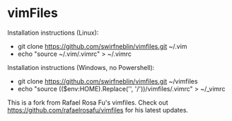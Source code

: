 # vimFiles

Installation instructions (Linux):
- git clone https://github.com/swirfneblin/vimfiles.git ~/.vim
- echo "source ~/.vim/.vimrc" > ~/.vimrc

Installation instructions (Windows, no Powershell):
- git clone https://github.com/swirfneblin/vimfiles.git ~/vimfiles
- echo "source $($($env:HOME).Replace('\', '/'))/vimfiles/.vimrc" > ~/_vimrc

This is a fork from Rafael Rosa Fu's vimfiles. Check out https://github.com/rafaelrosafu/vimfiles for his latest updates.
